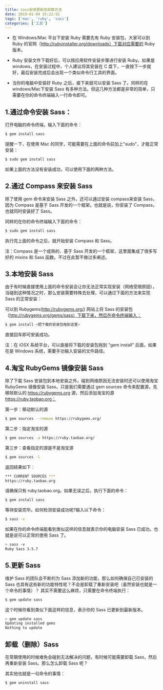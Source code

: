 ```yaml
---
title: sass安装更新及卸载方法
date: 2019-01-04 15:22:52
tags: ['mac', 'ruby', 'sass']
categories: ['工具']
---
```


* 在 Windows/Mac 平台下安装 Ruby 需要先有 Ruby 安装包，大家可以到 Ruby 的官网（http://rubyinstaller.org/downloads）下载对应需要的 Ruby 版本。
  
* Ruby 安装文件下载好后，可以按应用软件安装步骤进行安装 Ruby。如果是windows，在安装过程中，个人建议将其安装在 C 盘下，一直按下一步就好，最后安装完成后会出现一个类似命令行工具的界面。
  
* 当你的电脑中安装好 Ruby 之后，接下来就可以安装 Sass 了。同样的在windows/Mac下安装 Sass 有多种方法。但这几种方法都是非常的简单，只需要在你的命令终端输入一行命令即可。

## 1.通过命令安装 Sass：

打开电脑的命令终端，输入下面的命令：

``` bash
$ gem install sass
```

提醒一下，在使用 Mac 的同学，可能需要在上面的命令前加上"sudo"，才能正常安装：

``` bash
$ sudo gem install sass
```

如果上面的方法没有安装成功，可以使用下面的两种方法。

## 2.通过 Compass 来安装 Sass

除了使用 gem 命令来安装 Sass 之外，还可以通过安装 compass来安装 Sass，因为 Compass 是基于 Sass 开发的一个框架。也就是说，你安装了 Compass，也就同时安装好了 Sass。

同样的在你的命令终端输入下面的命令：

``` bash
$ sudo gem install sass
```

执行完上面的命令之后，就开始安装 Compass 和 Sass。

注：Compass 是一个成熟的、基于 Sass 开发的一个框架，这里面集成了很多写好的 mixins 和 Sass 函数。不过在此暂不做过多阐述。

## 3.本地安装 Sass

由于有时候直接使用上面的命令安装会让你无法正常实现安装（网络受限原因），当碰到这种情况之时，那么安装需要特殊去处理，可以通过下面的方法来实现 Sass 的正常安装：

可以到 Rubygems(http://rubygems.org/) 网站上将 Sass 的安装包（http://rubygems.org/gems/sass）下载下来，然后在命令终端输入：

``` bash
$ gem install <把下载的安装包拖到这里>
```

直接回车即可安装成功。

注：在 iOSX 系统平台，可以直接将下载的安装包拖到 "gem install" 后面，如果在是 Windows 系统，需要手功输入安装的文件路径。

## 4.淘宝 RubyGems 镜像安装 Sass

除了下载 Sass 安装包到本地安装之外，碰到网络原因无法安装时还可以使用淘宝 RubyGems 镜像安装 Sass。只是我们需要通过 gem sources 命令来配置源，先移除默认的 https://rubygems.org 源，然后添加淘宝的源 https://ruby.taobao.org：

第一步：移动默认的源

``` bash
$ gem sources --remove https://rubygems.org/
```

第二步：指定淘宝的源

``` bash
$ gem sources -a https://ruby.taobao.org/
```

第三步：查看指定的源是不是淘宝源

``` bash
$ gem sources -l
```

返回结果如下：

``` bash
*** CURRENT SOURCES ***
https://ruby.taobao.org
```

请确保只有 ruby.taobao.org。如果无误之后，执行下面的命令：

``` bash
$ gem install sass
```

等待安装完毕。如何检测安装成功呢?输入以下命令：

``` bash
$ sass -v
```

如果在你的命令终端能看到类似这样的信息就表示你的电脑安装 Sass 已成功。也就是说可以正常的使用 Sass 了。

``` bash
> sass -v
Ruby Sass 3.5.7
```

## 5.更新 Sass

维护 Sass 的团队会不断的为 Sass 添加新的功能，那么如何确保自己已安装的 Sass 也具有这些新的功能特性呢？不会是卸载了重新安装吧（虽然安装也就是一个命令的事情）？ 其实不需要这么麻烦，只需要在命令终端执行：

``` bash
$ gem update sass
```

这个时候你看到类似下面这样的信息，表示你的 Sass 已更新到最新版本。

``` bash
> gem update sass
Updating installed gems
Nothing to update
```

## 卸载（删除）Sass

在常期使用的时候难免会碰到无法解决的问题，有时候可能需要卸载 Sass，然后再重新安装 Sass。那么怎么卸载 Sass 呢？

其实他也就是一句命令的事情：

``` bash
$ gem uninstall sass
```
